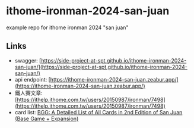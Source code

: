 # ithome-ironman-2024-san-juan

example repo for ithome ironman 2024 "san juan"

## Links

- swagger: [https://side-project-at-spt.github.io/ithome-ironman-2024-san-juan/](https://side-project-at-spt.github.io/ithome-ironman-2024-san-juan/)
- api endpoint: [https://ithome-ironman-2024-san-juan.zeabur.app/](https://ithome-ironman-2024-san-juan.zeabur.app/)
- 鐵人賽文章: [https://ithelp.ithome.com.tw/users/20150987/ironman/7498](https://ithelp.ithome.com.tw/users/20150987/ironman/7498)
- card list: [BGG: A Detailed List of All Cards in 2nd Edition of San Juan (Base Game + Expansion)](https://boardgamegeek.com/thread/2169579/a-detailed-list-of-all-cards-in-2nd-edition-of-san)
